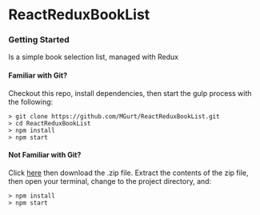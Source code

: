 # ReactReduxBookList

### Getting Started

Is a simple book selection list, managed with Redux

#### Familiar with Git?
Checkout this repo, install dependencies, then start the gulp process with the following:

```
> git clone https://github.com/MGurt/ReactReduxBookList.git
> cd ReactReduxBookList
> npm install
> npm start
```

#### Not Familiar with Git?
Click [here](https://github.com/MGurt/ReactReduxBookList/releases) then download the .zip file.  Extract the contents of the zip file, then open your terminal, change to the project directory, and:

```
> npm install
> npm start
```
